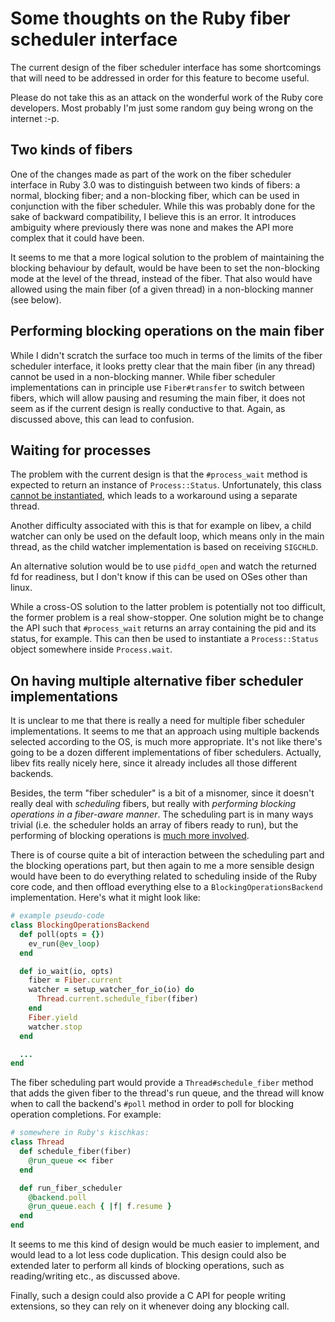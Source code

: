 # Some thoughts on the Ruby fiber scheduler interface

The current design of the fiber scheduler interface has some shortcomings that
will need to be addressed in order for this feature to become useful.

Please do not take this as an attack on the wonderful work of the Ruby
core developers. Most probably I'm just some random guy being wrong on the
internet :-p.

## Two kinds of fibers

One of the changes made as part of the work on the fiber scheduler interface in
Ruby 3.0 was to distinguish between two kinds of fibers: a normal, blocking
fiber; and a non-blocking fiber, which can be used in conjunction with the fiber
scheduler. While this was probably done for the sake of backward compatibility,
I believe this is an error. It introduces ambiguity where previously there was
none and makes the API more complex that it could have been.

It seems to me that a more logical solution to the problem of maintaining the
blocking behaviour by default, would be have been to set the non-blocking mode
at the level of the thread, instead of the fiber. That also would have allowed
using the main fiber (of a given thread) in a non-blocking manner (see below).

## Performing blocking operations on the main fiber

While I didn't scratch the surface too much in terms of the limits of the fiber
scheduler interface, it looks pretty clear that the main fiber (in any thread)
cannot be used in a non-blocking manner. While fiber scheduler implementations
can in principle use `Fiber#transfer` to switch between fibers, which will allow
pausing and resuming the main fiber, it does not seem as if the current design
is really conductive to that. Again, as discussed above, this can lead to
confusion.

## Waiting for processes

The problem with the current design is that the `#process_wait` method is
expected to return an instance of `Process::Status`. Unfortunately, this class
[cannot be
instantiated](https://github.com/ruby/ruby/blob/master/process.c#L8678), which
leads to a workaround using a separate thread.

Another difficulty associated with this is that for example on libev, a child
watcher can only be used on the default loop, which means only in the main
thread, as the child watcher implementation is based on receiving `SIGCHLD`.

An alternative solution would be to use `pidfd_open` and watch the returned fd
for readiness, but I don't know if this can be used on OSes other than linux. 

While a cross-OS solution to the latter problem is potentially not too
difficult, the former problem is a real show-stopper. One solution might be to
change the API such that `#process_wait` returns an array containing the pid and
its status, for example. This can then be used to instantiate a
`Process::Status` object somewhere inside `Process.wait`.

## On having multiple alternative fiber scheduler implementations

It is unclear to me that there is really a need for multiple fiber scheduler
implementations. It seems to me that an approach using multiple backends
selected according to the OS, is much more appropriate. It's not like there's
going to be a dozen different implementations of fiber schedulers. Actually,
libev fits really nicely here, since it already includes all those different
backends.


Besides, the term "fiber scheduler" is a bit of a misnomer, since it doesn't
really deal with *scheduling* fibers, but really with *performing blocking
operations in a fiber-aware manner*. The scheduling part is in many ways trivial
(i.e. the scheduler holds an array of fibers ready to run), but the performing
of blocking operations is [much more
involved](https://github.com/digital-fabric/polyphony/blob/master/ext/polyphony/backend_io_uring.c).

There is of course quite a bit of interaction between the scheduling part and
the blocking operations part, but then again to me a more sensible design would
have been to do everything related to scheduling inside of the Ruby core code,
and then offload everything else to a `BlockingOperationsBackend`
implementation. Here's what it might look like:

```ruby
# example pseudo-code
class BlockingOperationsBackend
  def poll(opts = {})
    ev_run(@ev_loop)    
  end

  def io_wait(io, opts)
    fiber = Fiber.current
    watcher = setup_watcher_for_io(io) do
      Thread.current.schedule_fiber(fiber)
    end
    Fiber.yield
    watcher.stop
  end

  ...
end
```

The fiber scheduling part would provide a `Thread#schedule_fiber` method that
adds the given fiber to the thread's run queue, and the thread will know when to
call the backend's `#poll` method in order to poll for blocking operation
completions. For example:

```ruby
# somewhere in Ruby's kischkas:
class Thread
  def schedule_fiber(fiber)
    @run_queue << fiber
  end

  def run_fiber_scheduler
    @backend.poll
    @run_queue.each { |f| f.resume }
  end
end
```

It seems to me this kind of design would be much easier to implement, and would
lead to a lot less code duplication. This design could also be extended later to
perform all kinds of blocking operations, such as reading/writing etc., as
discussed above.

Finally, such a design could also provide a C API for people writing extensions,
so they can rely on it whenever doing any blocking call.
